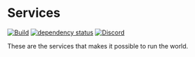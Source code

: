 # Services

[![Build](https://github.com/runecore/services/actions/workflows/rust.yml/badge.svg)](https://github.com/runecore/services/actions/workflows/rust.yml)
[![dependency status](https://deps.rs/repo/github/runecore/services/status.svg)](https://deps.rs/repo/github/runecore/services)
[![Discord](https://img.shields.io/discord/926860365873184768?color=5865F2)](https://discord.gg/CcTa7TZfSc)

These are the services that makes it possible to run the world.
